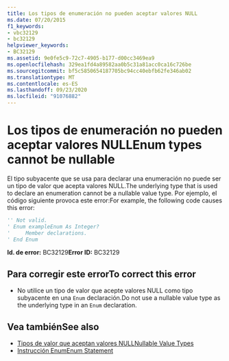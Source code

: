 ```yaml
---
title: Los tipos de enumeración no pueden aceptar valores NULL
ms.date: 07/20/2015
f1_keywords:
- vbc32129
- bc32129
helpviewer_keywords:
- BC32129
ms.assetid: 9e0fe5c9-72c7-4905-b177-d00cc3469ea9
ms.openlocfilehash: 329ea1fd4a89582aa0b5c31a81acc0ca16c726be
ms.sourcegitcommit: bf5c5850654187705bc94cc40ebfb62fe346ab02
ms.translationtype: MT
ms.contentlocale: es-ES
ms.lasthandoff: 09/23/2020
ms.locfileid: "91076882"
---
```

# <a name="enum-types-cannot-be-nullable"></a><span data-ttu-id="fff72-102">Los tipos de enumeración no pueden aceptar valores NULL</span><span class="sxs-lookup"><span data-stu-id="fff72-102">Enum types cannot be nullable</span></span>

<span data-ttu-id="fff72-103">El tipo subyacente que se usa para declarar una enumeración no puede ser un tipo de valor que acepta valores NULL.</span><span class="sxs-lookup"><span data-stu-id="fff72-103">The underlying type that is used to declare an enumeration cannot be a nullable value type.</span></span> <span data-ttu-id="fff72-104">Por ejemplo, el código siguiente provoca este error:</span><span class="sxs-lookup"><span data-stu-id="fff72-104">For example, the following code causes this error:</span></span>  
  
```vb  
'' Not valid.  
' Enum exampleEnum As Integer?  
'     Member declarations.  
' End Enum  
```  
  
 <span data-ttu-id="fff72-105">**Id. de error:** BC32129</span><span class="sxs-lookup"><span data-stu-id="fff72-105">**Error ID:** BC32129</span></span>  
  
## <a name="to-correct-this-error"></a><span data-ttu-id="fff72-106">Para corregir este error</span><span class="sxs-lookup"><span data-stu-id="fff72-106">To correct this error</span></span>  
  
- <span data-ttu-id="fff72-107">No utilice un tipo de valor que acepte valores NULL como tipo subyacente en una `Enum` declaración.</span><span class="sxs-lookup"><span data-stu-id="fff72-107">Do not use a nullable value type as the underlying type in an `Enum` declaration.</span></span>  
  
## <a name="see-also"></a><span data-ttu-id="fff72-108">Vea también</span><span class="sxs-lookup"><span data-stu-id="fff72-108">See also</span></span>

- [<span data-ttu-id="fff72-109">Tipos de valor que aceptan valores NULL</span><span class="sxs-lookup"><span data-stu-id="fff72-109">Nullable Value Types</span></span>](../programming-guide/language-features/data-types/nullable-value-types.md)
- [<span data-ttu-id="fff72-110">Instrucción Enum</span><span class="sxs-lookup"><span data-stu-id="fff72-110">Enum Statement</span></span>](../language-reference/statements/enum-statement.md)
